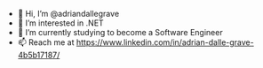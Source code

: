 - 👋 Hi, I’m @adriandallegrave
- 👀 I’m interested in .NET
- 🌱 I’m currently studying to become a Software Engineer
- 📫 Reach me at https://www.linkedin.com/in/adrian-dalle-grave-4b5b17187/

<!---
adriandallegrave/adriandallegrave is a ✨ special ✨ repository because its `README.md` (this file) appears on your GitHub profile.
You can click the Preview link to take a look at your changes.
--->
